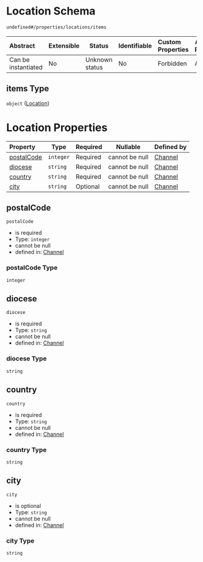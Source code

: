 # Location Schema

```txt
undefined#/properties/locations/items
```




| Abstract            | Extensible | Status         | Identifiable | Custom Properties | Additional Properties | Access Restrictions | Defined In                                                                 |
| :------------------ | ---------- | -------------- | ------------ | :---------------- | --------------------- | ------------------- | -------------------------------------------------------------------------- |
| Can be instantiated | No         | Unknown status | No           | Forbidden         | Allowed               | none                | [channel.schema.json\*](../out/channel.schema.json "open original schema") |

## items Type

`object` ([Location](channel-properties-locations-location.md))

# Location Properties

| Property                  | Type      | Required | Nullable       | Defined by                                                                                                                              |
| :------------------------ | --------- | -------- | -------------- | :-------------------------------------------------------------------------------------------------------------------------------------- |
| [postalCode](#postalcode) | `integer` | Required | cannot be null | [Channel](channel-properties-locations-location-properties-postalcode.md "undefined#/properties/locations/items/properties/postalCode") |
| [diocese](#diocese)       | `string`  | Required | cannot be null | [Channel](channel-properties-locations-location-properties-diocese.md "undefined#/properties/locations/items/properties/diocese")       |
| [country](#country)       | `string`  | Required | cannot be null | [Channel](channel-properties-locations-location-properties-country.md "undefined#/properties/locations/items/properties/country")       |
| [city](#city)             | `string`  | Optional | cannot be null | [Channel](channel-properties-locations-location-properties-city.md "undefined#/properties/locations/items/properties/city")             |

## postalCode




`postalCode`

-   is required
-   Type: `integer`
-   cannot be null
-   defined in: [Channel](channel-properties-locations-location-properties-postalcode.md "undefined#/properties/locations/items/properties/postalCode")

### postalCode Type

`integer`

## diocese




`diocese`

-   is required
-   Type: `string`
-   cannot be null
-   defined in: [Channel](channel-properties-locations-location-properties-diocese.md "undefined#/properties/locations/items/properties/diocese")

### diocese Type

`string`

## country




`country`

-   is required
-   Type: `string`
-   cannot be null
-   defined in: [Channel](channel-properties-locations-location-properties-country.md "undefined#/properties/locations/items/properties/country")

### country Type

`string`

## city




`city`

-   is optional
-   Type: `string`
-   cannot be null
-   defined in: [Channel](channel-properties-locations-location-properties-city.md "undefined#/properties/locations/items/properties/city")

### city Type

`string`
